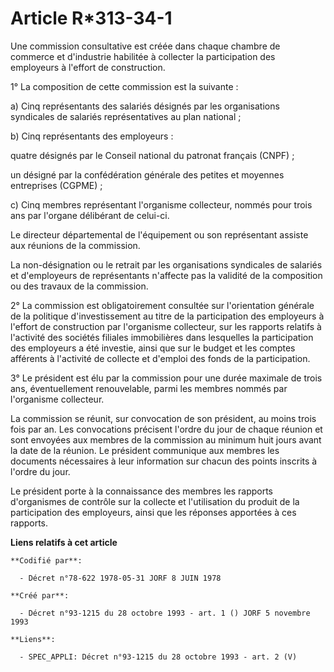 # Article R*313-34-1

Une commission consultative est créée dans chaque chambre de commerce et d'industrie habilitée à collecter la participation
des employeurs à l'effort de construction.

1° La composition de cette commission est la suivante :

a) Cinq représentants des salariés désignés par les organisations syndicales de salariés représentatives au plan national ;

b) Cinq représentants des employeurs :

quatre désignés par le Conseil national du patronat français (CNPF) ;

un désigné par la confédération générale des petites et moyennes entreprises (CGPME) ;

c) Cinq membres représentant l'organisme collecteur, nommés pour trois ans par l'organe délibérant de celui-ci.

Le directeur départemental de l'équipement ou son représentant assiste aux réunions de la commission.

La non-désignation ou le retrait par les organisations syndicales de salariés et d'employeurs de représentants n'affecte pas
la validité de la composition ou des travaux de la commission.

2° La commission est obligatoirement consultée sur l'orientation générale de la politique d'investissement au titre de la
participation des employeurs à l'effort de construction par l'organisme collecteur, sur les rapports relatifs à l'activité
des sociétés filiales immobilières dans lesquelles la participation des employeurs a été investie, ainsi que sur le budget et
les comptes afférents à l'activité de collecte et d'emploi des fonds de la participation.

3° Le président est élu par la commission pour une durée maximale de trois ans, éventuellement renouvelable, parmi les
membres nommés par l'organisme collecteur.

La commission se réunit, sur convocation de son président, au moins trois fois par an. Les convocations précisent l'ordre du
jour de chaque réunion et sont envoyées aux membres de la commission au minimum huit jours avant la date de la réunion. Le
président communique aux membres les documents nécessaires à leur information sur chacun des points inscrits à l'ordre du
jour.

Le président porte à la connaissance des membres les rapports d'organismes de contrôle sur la collecte et l'utilisation du
produit de la participation des employeurs, ainsi que les réponses apportées à ces rapports.

**Liens relatifs à cet article**

	**Codifié par**:

	  - Décret n°78-622 1978-05-31 JORF 8 JUIN 1978

	**Créé par**:

	  - Décret n°93-1215 du 28 octobre 1993 - art. 1 () JORF 5 novembre 1993

	**Liens**:

	  - SPEC_APPLI: Décret n°93-1215 du 28 octobre 1993 - art. 2 (V)
